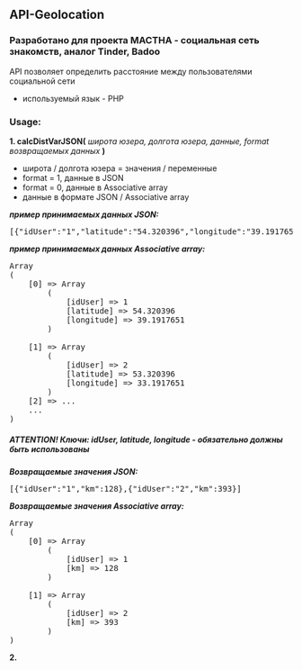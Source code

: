 ## API-Geolocation<br>

### Разработано для проекта MACTHA - социальная сеть знакомств, аналог Tinder, Badoo<br>

API позволяет определить расстояние между пользователями социальной сети<br>
- используемый язык - PHP

### Usage: <br>

<b>1. calcDistVarJSON(</b><em>  широта юзера, долгота юзера, данные, format возвращаемых данных </em><b>)</b><br>
- широта / долгота юзера = значения / переменные<br>
- format = 1, данные в JSON<br>
- format = 0, данные в Associative array<br>
- данные в формате JSON / Associative array<br>

<b><em>пример принимаемых данных JSON:</b></em><br>
<pre>
[{"idUser":"1","latitude":"54.320396","longitude":"39.1917651"}, {"idUser":"2","latitude":"53.320396","longitude":"33.1917651"}]</pre>

<b><em>пример принимаемых данных Associative array:</b></em><br>
<pre>
Array
(
    [0] => Array
        (
            [idUser] => 1
            [latitude] => 54.320396
            [longitude] => 39.1917651
        )

    [1] => Array
        (
            [idUser] => 2
            [latitude] => 53.320396
            [longitude] => 33.1917651
        )
    [2] => ...
    ...
)
</pre>
##### ATTENTION! Ключи: idUser, latitude, longitude - обязательно должны быть использованы<br>

<b><em>Возвращаемые значения JSON:</b></em><br>
<pre>
[{"idUser":"1","km":128},{"idUser":"2","km":393}]</pre>

<b><em>Возвращаемые значения Associative array:</b></em><br>
<pre>
Array
(
    [0] => Array
        (
            [idUser] => 1
            [km] => 128
        )

    [1] => Array
        (
            [idUser] => 2
            [km] => 393
        )
)
</pre>

<b>2. 


